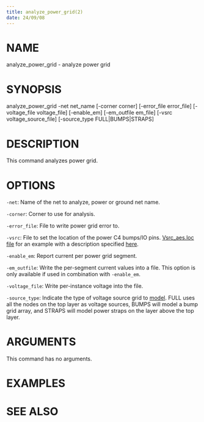 ```yaml
---
title: analyze_power_grid(2)
date: 24/09/08
---
```


# NAME

analyze_power_grid - analyze power grid

# SYNOPSIS

analyze_power_grid
    -net net_name
    [-corner corner]
    [-error_file error_file]
    [-voltage_file voltage_file]
    [-enable_em]
    [-em_outfile em_file]
    [-vsrc voltage_source_file]
    [-source_type FULL|BUMPS|STRAPS]


# DESCRIPTION

This command analyzes power grid.

# OPTIONS

`-net`:  Name of the net to analyze, power or ground net name.

`-corner`:  Corner to use for analysis.

`-error_file`:  File to write power grid error to.

`-vsrc`:  File to set the location of the power C4 bumps/IO pins. [Vsrc_aes.loc file](test/Vsrc_aes_vdd.loc) for an example with a description specified [here](doc/Vsrc_description.md).

`-enable_em`:  Report current per power grid segment.

`-em_outfile`:  Write the per-segment current values into a file. This option is only available if used in combination with `-enable_em`.

`-voltage_file`:  Write per-instance voltage into the file.

`-source_type`:  Indicate the type of voltage source grid to [model](#source-grid-options). FULL uses all the nodes on the top layer as voltage sources, BUMPS will model a bump grid array, and STRAPS will model power straps on the layer above the top layer.

# ARGUMENTS

This command has no arguments.

# EXAMPLES

# SEE ALSO
